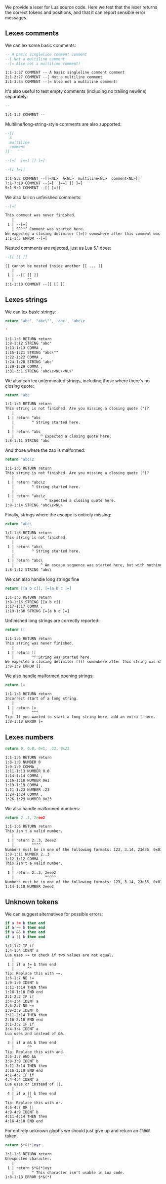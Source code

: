 We provide a lexer for Lua source code. Here we test that the lexer returns the
correct tokens and positions, and that it can report sensible error messages.

## Lexes comments

We can lex some basic comments:
```lua
-- A basic singleline comment comment
--[ Not a multiline comment
--[= Also not a multiline comment!
```

```txt
1:1-1:37 COMMENT -- A basic singleline comment comment
2:1-2:27 COMMENT --[ Not a multiline comment
3:1-3:34 COMMENT --[= Also not a multiline comment!
```

It's also useful to test empty comments (including no trailing newline) separately:

```lua
--
```

```txt
1:1-1:2 COMMENT --
```

Multiline/long-string-style comments are also supported:

```lua
--[[
  A
  multiline
  comment
]]

--[=[  ]==] ]] ]=]

--[[ ]=]]
```

```txt
1:1-5:2 COMMENT --[[<NL>  A<NL>  multiline<NL>  comment<NL>]]
7:1-7:18 COMMENT --[=[  ]==] ]] ]=]
9:1-9:9 COMMENT --[[ ]=]]
```

We also fail on unfinished comments:

```lua
--[=[
```

```txt
This comment was never finished.
   |
 1 | --[=[
   | ^^^^^ Comment was started here.
We expected a closing delimiter (]=]) somewhere after this comment was started.
1:1-1:5 ERROR --[=[
```

Nested comments are rejected, just as Lua 5.1 does:

```lua
--[[ [[ ]]
```

```txt
[[ cannot be nested inside another [[ ... ]]
   |
 1 | --[[ [[ ]]
   |      ^^
1:1-1:10 COMMENT --[[ [[ ]]
```

## Lexes strings

We can lex basic strings:

```lua
return "abc", "abc\"", 'abc', 'abc\z

'
```

```txt
1:1-1:6 RETURN return
1:8-1:12 STRING "abc"
1:13-1:13 COMMA ,
1:15-1:21 STRING "abc\""
1:22-1:22 COMMA ,
1:24-1:28 STRING 'abc'
1:29-1:29 COMMA ,
1:31-3:1 STRING 'abc\z<NL><NL>'
```

We also can lex unterminated strings, including those where there's no closing
quote:

```lua
return "abc
```

```txt
1:1-1:6 RETURN return
This string is not finished. Are you missing a closing quote (")?
   |
 1 | return "abc
   |        ^ String started here.
   |
 1 | return "abc
   |            ^ Expected a closing quote here.
1:8-1:11 STRING "abc
```

And those where the zap is malformed:

```lua
return "abc\z

```

```txt
1:1-1:6 RETURN return
This string is not finished. Are you missing a closing quote (")?
   |
 1 | return "abc\z
   |        ^ String started here.
   |
 1 | return "abc\z
   |              ^ Expected a closing quote here.
1:8-1:14 STRING "abc\z<NL>
```

Finally, strings where the escape is entirely missing:

```lua
return "abc\
```

```txt
1:1-1:6 RETURN return
This string is not finished.
   |
 1 | return "abc\
   |        ^ String started here.
   |
 1 | return "abc\
   |            ^ An escape sequence was started here, but with nothing following it.
1:8-1:12 STRING "abc\
```

We can also handle long strings fine

```lua
return [[a b c]], [=[a b c ]=]
```

```txt
1:1-1:6 RETURN return
1:8-1:16 STRING [[a b c]]
1:17-1:17 COMMA ,
1:19-1:30 STRING [=[a b c ]=]
```

Unfinished long strings are correctly reported:

```lua
return [[
```

```txt
1:1-1:6 RETURN return
This string was never finished.
   |
 1 | return [[
   |        ^^ String was started here.
We expected a closing delimiter (]]) somewhere after this string was started.
1:8-1:9 ERROR [[
```

We also handle malformed opening strings:

```lua
return [=
```

```txt
1:1-1:6 RETURN return
Incorrect start of a long string.
   |
 1 | return [=
   |        ^^^
Tip: If you wanted to start a long string here, add an extra [ here.
1:8-1:10 ERROR [=
```

## Lexes numbers

```lua
return 0, 0.0, 0e1, .23, 0x23
```

```txt
1:1-1:6 RETURN return
1:8-1:8 NUMBER 0
1:9-1:9 COMMA ,
1:11-1:13 NUMBER 0.0
1:14-1:14 COMMA ,
1:16-1:18 NUMBER 0e1
1:19-1:19 COMMA ,
1:21-1:23 NUMBER .23
1:24-1:24 COMMA ,
1:26-1:29 NUMBER 0x23
```

We also handle malformed numbers:

```lua
return 2..3, 2eee2
```

```txt
1:1-1:6 RETURN return
This isn't a valid number.
   |
 1 | return 2..3, 2eee2
   |        ^^^^
Numbers must be in one of the following formats: 123, 3.14, 23e35, 0x01AF.
1:8-1:11 NUMBER 2..3
1:12-1:12 COMMA ,
This isn't a valid number.
   |
 1 | return 2..3, 2eee2
   |              ^^^^^
Numbers must be in one of the following formats: 123, 3.14, 23e35, 0x01AF.
1:14-1:18 NUMBER 2eee2
```

## Unknown tokens

We can suggest alternatives for possible errors:

```lua
if a != b then end
if a ~= b then end
if a && b then end
if a || b then end
```

```txt
1:1-1:2 IF if
1:4-1:4 IDENT a
Lua uses ~= to check if two values are not equal.
   |
 1 | if a != b then end
   |      ^^
Tip: Replace this with ~=.
1:6-1:7 NE !=
1:9-1:9 IDENT b
1:11-1:14 THEN then
1:16-1:18 END end
2:1-2:2 IF if
2:4-2:4 IDENT a
2:6-2:7 NE ~=
2:9-2:9 IDENT b
2:11-2:14 THEN then
2:16-2:18 END end
3:1-3:2 IF if
3:4-3:4 IDENT a
Lua uses and instead of &&.
   |
 3 | if a && b then end
   |      ^^
Tip: Replace this with and.
3:6-3:7 AND &&
3:9-3:9 IDENT b
3:11-3:14 THEN then
3:16-3:18 END end
4:1-4:2 IF if
4:4-4:4 IDENT a
Lua uses or instead of ||.
   |
 4 | if a || b then end
   |      ^^
Tip: Replace this with or.
4:6-4:7 OR ||
4:9-4:9 IDENT b
4:11-4:14 THEN then
4:16-4:18 END end
```

For entirely unknown glyphs we should just give up and return an `ERROR` token.

```lua
return $*&(*)xyz
```

```txt
1:1-1:6 RETURN return
Unexpected character.
   |
 1 | return $*&(*)xyz
   |        ^ This character isn't usable in Lua code.
1:8-1:13 ERROR $*&(*)
```
